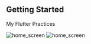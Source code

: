
## Getting Started

My Flutter Practices

<div style="display: flex; gap: 16px; justify-content: space-between">
<div>
<img src="https://github.com/leungtinyau27m5/flutter_ui_practice/blob/master/git_images/static_home_screen.png" alt="home_screen" />
<img src="https://github.com/leungtinyau27m5/flutter_ui_practice/blob/master/git_images/static_plant_detail_screen.png" alt="home_screen" />
</div>
</div>
